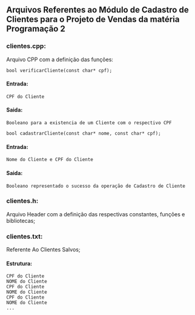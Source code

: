 ## Arquivos Referentes ao Módulo de Cadastro de Clientes para o Projeto de Vendas da matéria Programação 2

### clientes.cpp:
Arquivo CPP com a definição das funções:

	bool verificarCliente(const char* cpf);

#### Entrada:
	CPF do Cliente
#### Saida:
	Booleano para a existencia de um Cliente com o respectivo CPF

	bool cadastrarCliente(const char* nome, const char* cpf);

#### Entrada:
	Nome do Cliente e CPF do Cliente
#### Saida:
	Booleano representado o sucesso da operação de Cadastro de Cliente

### clientes.h: 
Arquivo Header com a definição das respectivas constantes, funções e bibliotecas; 

### clientes.txt:
Referente Ao Clientes Salvos;

#### Estrutura:

	CPF do Cliente
	NOME do Cliente
	CPF do Cliente
	NOME do Cliente
	CPF do Cliente
	NOME do Cliente
	...